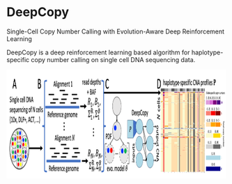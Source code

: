 # DeepCopy
Single-Cell Copy Number Calling with Evolution-Aware Deep Reinforcement Learning

DeepCopy is a deep reinforcement learning based algorithm for haplotype-specific copy number calling on single cell DNA sequencing data. 

<p align="center">
  <img width="1000" height="250" src="./overview.png">
</p>
